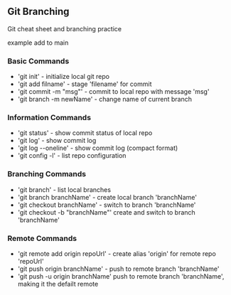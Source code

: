 ## Git Branching

Git cheat sheet and branching practice

example add to main 

### Basic Commands

* 'git init' - initialize local git repo
* 'git add filname' - stage 'filename' for commit
* 'git commit -m "msg"' - commit to local repo with message 'msg'
* 'git branch -m newName' - change name of current branch

### Information Commands
* 'git status' - show commit status of local repo
* 'git log' - show commit log
* 'git log --oneline' - show commit log (compact format)
* 'git config -l' - list repo configuration

### Branching Commands

* 'git branch' - list local branches
* 'git branch branchName' - create local branch 'branchName'
* 'git checkout branchName' - switch to branch 'branchName'
* 'git checkout -b "branchName"' create and switch to branch 'branchName'

### Remote Commands

* 'git remote add origin repoUrl' - create alias 'origin' for remote repo 'repoUrl'
* 'git push origin branchName' - push to remote branch 'branchName'  
* 'git push -u origin branchName' push to remote branch 'branchName', making it the defailt remote 